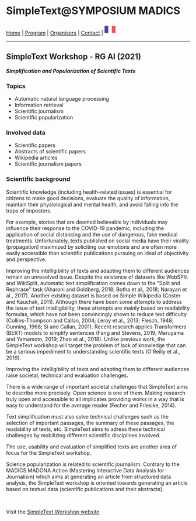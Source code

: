 
# SimpleText@SYMPOSIUM MADICS


[Home](./) | [Program](./program) | [Organisers](./organisers) | [Contact](./contact) | [<img src="../FR.png" width="30">](../fr)

---

## SimpleText Workshop - RG AI (2021)  
**_Simplification and Popularization of Scientific Texts_**

### Topics
* Automatic natural language processing
* Information retrieval
* Scientific journalism
* Scientific popularization

### Involved data
* Scientific papers
* Abstracts of scientific papers
* Wikipedia articles
* Scientific journalism papers

### Scientific background
Scientific knowledge (including health-related issues) is essential for citizens to make good decisions, evaluate the quality of information, maintain their physiological and mental health, and avoid falling into the traps of impostors.

For example, stories that are deemed believable by individuals may influence their response to the COVID-19 pandemic, including the application of social distancing and the use of dangerous, fake medical treatments. Unfortunately, texts published on social media have their virality (propagation) maximized by soliciting our emotions and are often more easily accessible than scientific publications pursuing an ideal of objectivity and perspective.

Improving the intelligibility of texts and adapting them to different audiences remain an unresolved issue. Despite the existence of datasets like WebSPlit and WikiSplit, automatic text simplification comes down to the "Split and Rephrase" task (Aharoni and Goldberg, 2018; Botha et al., 2018; Narayan et al., 2017). Another existing dataset is based on Simple Wikipedia (Coster and Kauchak, 2011). Although there have been some attempts to address the issue of text intelligibility, these attempts are mainly based on readability formulas, which have not been convincingly shown to reduce text difficulty (Collins-Thompson and Callan, 2004; Leroy et al., 2013; Flesch, 1948; Gunning, 1968; Si and Callan, 2001). Recent research applies Transformers (BERT) models to simplify sentences (Fang and Stevens, 2019; Maruyama and Yamamoto, 2019; Zhao et al., 2018). Unlike previous work, the SimpleText workshop will target the problem of lack of knowledge that can be a serious impediment to understanding scientific texts (O'Reilly et al., 2019).

Improving the intelligibility of texts and adapting them to different audiences raise societal, technical and evaluation challenges.

There is a wide range of important societal challenges that SimpleText aims to describe more precisely. Open science is one of them. Making research truly open and accessible to all implicates providing works in a way that is easy to understand for the average reader (Fecher and Friesike, 2014).

Text simplification must also solve technical challenges such as the selection of important passages, the summary of these passages, the readability of texts, etc. SimpleText aims to adress these technical challenges by mobilizing different scientific disciplines involved.

The use, usability and evaluation of simplified texts are another area of focus for the SimpleText workshop.

Science popularization is related to scientific journalism. Contrary to the MADICS MADONA Action (Mastering Interactive Data Analysis for Journalism) which aims at generating an article from structured data analysis, the SimpleText workshop is oriented towards generating an article based on textual data (scientific publications and their abstracts).

<br>

Visit the [SimpleText Workshop website](https://simpletext-madics.github.io/2021/en/)
